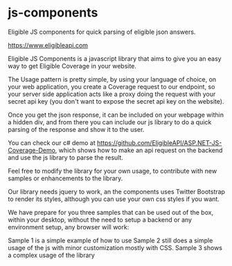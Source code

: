 js-components
=========

Eligible JS components for quick parsing of eligible json answers.

https://www.eligibleapi.com

Eligible JS Components is a javascript library that aims to give you an easy way to get Eligible Coverage in your website.

The Usage pattern is pretty simple, by using your language of choice, on your web application, you create a Coverage request to our endpoint, so your server side application acts like a proxy doing the request with your secret api key (you don't want to expose the secret api key on the website).

Once you get the json response, it can be included on your webpage within a hidden div, and from there you can include our js library to do a quick parsing of the response and show it to the user.

You can check our c# demo at https://github.com/EligibleAPI/ASP.NET-JS-Coverage-Demo, which shows how to make an api request on the backend and use the js library to parse the result.

Feel free to modify the library for your own usage, to contribute with new samples or enhancements to the library.

Our library needs jquery to work, an the components uses Twitter Bootstrap to render its styles, although you can use your own css styles if you want.

We have prepare for you three samples that can be used out of the box, within your desktop, without the need to setup a backend or any environment setup, any browser will work:

Sample 1 is a simple example of how to use
Sample 2 still does a simple usage of the js with minor customization mostly with CSS.
Sample 3 shows a complex usage of the library

